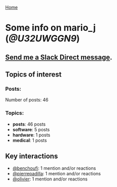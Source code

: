 [Home](https://kelu124.github.io/echommunity/)

# Some info on __mario_j__ (_@U32UWGGN9_)


## [Send me a Slack Direct message](https://echopen.slack.com/messages/@mario_j/).

## Topics of interest

### Posts: 

Number of posts: 46

### Topics:

* __posts__: 46 posts
* __software__: 5 posts
* __hardware__: 1 posts
* __medical__: 1 posts

## Key interactions 

* [@benchoufi](./U0B47KC3S.md): 1 mention and/or reactions
* [@pierrepadilla](./U2X419KJS.md): 1 mention and/or reactions
* [@olivier](./U04DFTZ7D.md): 1 mention and/or reactions
